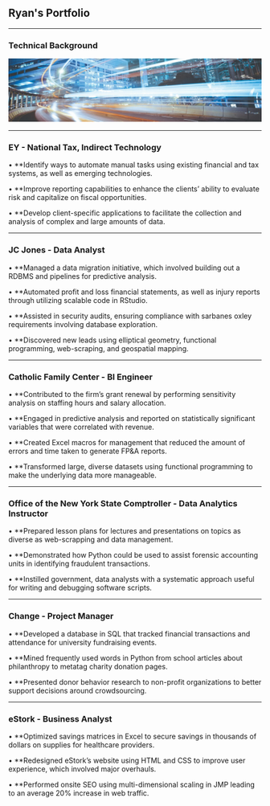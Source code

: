 ## Ryan's Portfolio

---

### Technical Background
<img src = "images/0.jpg?raw=true"/> 

---

### EY - National Tax, Indirect Technology
• **Identify ways to automate manual tasks using existing financial and tax systems, as well as emerging technologies.

•	**Improve reporting capabilities to enhance the clients’ ability to evaluate risk and capitalize on fiscal opportunities.

•	**Develop client-specific applications to facilitate the collection and analysis of complex and large amounts of data. 

---

### JC Jones - Data Analyst
•	**Managed a data migration initiative, which involved building out a RDBMS and pipelines for predictive analysis.

•	**Automated profit and loss financial statements, as well as injury reports through utilizing scalable code in RStudio.

•	**Assisted in security audits, ensuring compliance with sarbanes oxley requirements involving database exploration. 

•	**Discovered new leads using elliptical geometry, functional programming, web-scraping, and geospatial mapping.  

---

### Catholic Family Center - BI Engineer
•	**Contributed to the firm’s grant renewal by performing sensitivity analysis on staffing hours and salary allocation.

•	**Engaged in predictive analysis and reported on statistically significant variables that were correlated with revenue.

•	**Created Excel macros for management that reduced the amount of errors and time taken to generate FP&A reports. 

•	**Transformed large, diverse datasets using functional programming to make the underlying data more manageable.

---

### Office of the New York State Comptroller - Data Analytics Instructor
•	**Prepared lesson plans for lectures and presentations on topics as diverse as web-scrapping and data management.

•	**Demonstrated how Python could be used to assist forensic accounting units in identifying fraudulent transactions.

•	**Instilled government, data analysts with a systematic approach useful for writing and debugging software scripts.

---

### Change - Project Manager

•	**Developed a database in SQL that tracked financial transactions and attendance for university fundraising events.

•	**Mined frequently used words in Python from school articles about philanthropy to metatag charity donation pages.   

•	**Presented donor behavior research to non-profit organizations to better support decisions around crowdsourcing.

---

### eStork - Business Analyst 
•	**Optimized savings matrices in Excel to secure savings in thousands of dollars on supplies for healthcare providers.

•	**Redesigned eStork’s website using HTML and CSS to improve user experience, which involved major overhauls.

•	**Performed onsite SEO using multi-dimensional scaling in JMP leading to an average 20% increase in web traffic.
